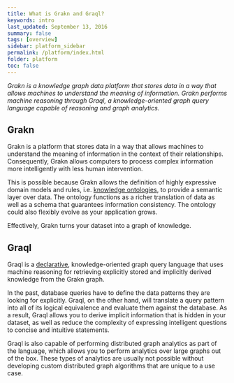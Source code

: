 ```yaml
---
title: What is Grakn and Graql?
keywords: intro
last_updated: September 13, 2016
summary: false
tags: [overview]
sidebar: platform_sidebar
permalink: /platform/index.html
folder: platform
toc: false
---
```


*Grakn is a knowledge graph data platform that stores data in a way that allows machines to understand the meaning of information. Grakn performs machine reasoning through Graql, a knowledge-oriented graph query language capable of reasoning and graph analytics.*

## Grakn

Grakn is a platform that stores data in a way that allows machines to understand the meaning of information in the context of their relationships. Consequently, Grakn allows computers to process complex information more intelligently with less human intervention.

This is possible because Grakn allows the definition of highly expressive domain models and rules, i.e. [knowledge ontologies](https://en.wikipedia.org/wiki/Ontology_(information_science)), to provide a semantic layer over data. The ontology functions as a richer translation of data as well as a schema that guarantees information consistency. The ontology could also flexibly evolve as your application grows.

Effectively, Grakn turns your dataset into a graph of knowledge.

## Graql

Graql is a [declarative](https://en.wikipedia.org/wiki/Declarative_programming), knowledge-oriented graph query language that uses machine reasoning for retrieving explicitly stored and implicitly derived knowledge from the Grakn graph.

In the past, database queries have to define the data patterns they are looking for explicitly. Graql, on the other hand, will translate a query pattern into all of its logical equivalence and evaluate them against the database. As a result, Graql allows you to derive implicit information that is hidden in your dataset, as well as reduce the complexity of expressing intelligent questions to concise and intuitive statements.

Graql is also capable of performing distributed graph analytics as part of the language, which allows you to perform analytics over large graphs out of the box. These types of analytics are usually not possible without developing custom distributed graph algorithms that are unique to a use case.
